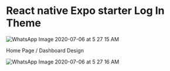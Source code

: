 # React native Expo starter Log In Theme


![WhatsApp Image 2020-07-06 at 5 27 15 AM](https://user-images.githubusercontent.com/53012829/86593480-28ba3b00-bf4a-11ea-8c51-9419e0a10002.jpeg)


Home Page / Dashboard Design


![WhatsApp Image 2020-07-06 at 5 27 16 AM](https://user-images.githubusercontent.com/53012829/86593931-ffe67580-bf4a-11ea-82af-3a96cd340352.jpeg)

